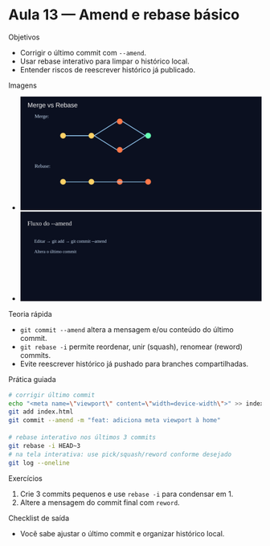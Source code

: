 # Aula 13 — Amend e rebase básico

Objetivos
- Corrigir o último commit com `--amend`.
- Usar rebase interativo para limpar o histórico local.
- Entender riscos de reescrever histórico já publicado.

Imagens
- ![Rebase vs Merge](../assets/rebase-vs-merge.svg)
- ![Fluxo de amend](../assets/amend-flow.svg)

Teoria rápida
- `git commit --amend` altera a mensagem e/ou conteúdo do último commit.
- `git rebase -i` permite reordenar, unir (squash), renomear (reword) commits.
- Evite reescrever histórico já pushado para branches compartilhadas.

Prática guiada
```bash
# corrigir último commit
echo "<meta name=\"viewport\" content=\"width=device-width\">" >> index.html
git add index.html
git commit --amend -m "feat: adiciona meta viewport à home"

# rebase interativo nos últimos 3 commits
git rebase -i HEAD~3
# na tela interativa: use pick/squash/reword conforme desejado
git log --oneline
```

Exercícios
1) Crie 3 commits pequenos e use `rebase -i` para condensar em 1.
2) Altere a mensagem do commit final com `reword`.

Checklist de saída
- Você sabe ajustar o último commit e organizar histórico local.
